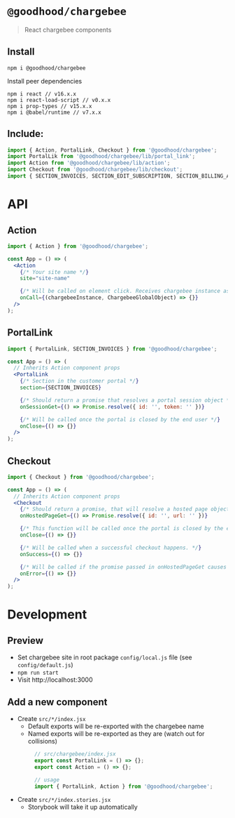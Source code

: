 # `@goodhood/chargebee`

> React chargebee components

## Install

```
npm i @goodhood/chargebee
```

Install peer dependencies
```
npm i react // v16.x.x
npm i react-load-script // v0.x.x
npm i prop-types // v15.x.x
npm i @babel/runtime // v7.x.x
```

## Include:

```js
import { Action, PortalLink, Checkout } from '@goodhood/chargebee';
import PortalLik from '@goodhood/chargebee/lib/portal_link';
import Action from '@goodhood/chargebee/lib/action';
import Checkout from '@goodhood/chargebee/lib/checkout';
import { SECTION_INVOICES, SECTION_EDIT_SUBSCRIPTION, SECTION_BILLING_ADDRESS } from '@goodhood/chargebee/lib/constants';
```

# API

## Action
```jsx
import { Action } from '@goodhood/chargebee';

const App = () => (
  <Action
    {/* Your site name */}
    site="site-name"

    {/* Will be called on element click. Receives chargebee instance as an argument */}
    onCall={(chargebeeInstance, ChargebeeGlobalObject) => {}}
  />
);
```

## PortalLink
```jsx
import { PortalLink, SECTION_INVOICES } from '@goodhood/chargebee';

const App = () => (
  // Inherits Action component props
  <PortalLink
    {/* Section in the customer portal */}
    section={SECTION_INVOICES}

    {/* Should return a promise that resolves a portal session object */}
    onSessionGet={() => Promise.resolve({ id: '', token: '' })}

    {/* Will be called once the portal is closed by the end user */}
    onClose={() => {}}
  />
);
```

## Checkout
```jsx
import { Checkout } from '@goodhood/chargebee';

const App = () => (
  // Inherits Action component props
  <Checkout
    {/* Should return a promise, that will resolve a hosted page object */}
    onHostedPageGet={() => Promise.resolve({ id: '', url: '' })}

    {/* This function will be called once the portal is closed by the end user */}
    onClose={() => {}}

    {/* Will be called when a successful checkout happens. */}
    onSuccess={() => {}}

    {/* Will be called if the promise passed in onHostedPageGet causes an error */}
    onError={() => {}}
  />
);
```

# Development

## Preview

- Set chargebee site in root package `config/local.js` file (see `config/default.js`)
- `npm run start`
- Visit http://localhost:3000

## Add a new component

- Create `src/*/index.jsx`
  - Default exports will be re-exported with the chargebee name
  - Named exports will be re-exported as they are (watch out for collisions)
    ```js
      // src/chargebee/index.jsx
      export const PortalLink = () => {};
      export const Action = () => {};

      // usage
      import { PortalLink, Action } from '@goodhood/chargebee';
    ```
- Create `src/*/index.stories.jsx`
  - Storybook will take it up automatically
